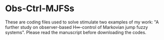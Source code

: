 # Obs-Ctrl-MJFSs

These are coding files used to solve stimulate two examples of my work: "A further study on observer-based H∞-control of Markovian jump fuzzy systems".
Please read the manuscript before downloading the codes.
